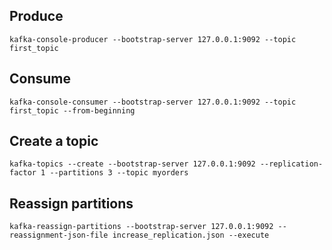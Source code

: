 ## Produce

    kafka-console-producer --bootstrap-server 127.0.0.1:9092 --topic first_topic

## Consume

    kafka-console-consumer --bootstrap-server 127.0.0.1:9092 --topic first_topic --from-beginning

## Create a topic

    kafka-topics --create --bootstrap-server 127.0.0.1:9092 --replication-factor 1 --partitions 3 --topic myorders

## Reassign partitions

    kafka-reassign-partitions --bootstrap-server 127.0.0.1:9092 --reassignment-json-file increase_replication.json --execute

